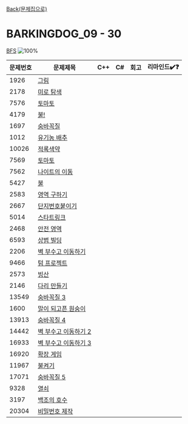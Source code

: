 [Back(문제집으로)](/Workbook/README.md)

# BARKINGDOG_09 - 30

[BFS](https://github.com/encrypted-def/basic-algo-lecture/blob/master/workbook/0x09.md)
![100%](https://progress-bar.xyz/0/?scale=30&title=progress&width=500&color=babaca&suffix=/30)

| 문제번호 | 문제제목                                     | C++ | C#  | 회고 | 리마인드✔️❓ |
| -------- | -------------------------------------------- | --- | --- | ---- | ------------ |
| 1926     | [그림](https://boj.kr/1926)                  |     |     |      |              |
| 2178     | [미로 탐색](https://boj.kr/2178)             |     |     |      |              |
| 7576     | [토마토](https://boj.kr/7576)                |     |     |      |              |
| 4179     | [불!](https://boj.kr/4179)                   |     |     |      |              |
| 1697     | [숨바꼭질](https://boj.kr/1697)              |     |     |      |              |
| 1012     | [유기농 배추](https://boj.kr/1012)           |     |     |      |              |
| 10026    | [적록색약](https://boj.kr/10026)             |     |     |      |              |
| 7569     | [토마토](https://boj.kr/7569)                |     |     |      |              |
| 7562     | [나이트의 이동](https://boj.kr/7562)         |     |     |      |              |
| 5427     | [불](https://boj.kr/5427)                    |     |     |      |              |
| 2583     | [영역 구하기](https://boj.kr/2583)           |     |     |      |              |
| 2667     | [단지번호붙이기](https://boj.kr/2667)        |     |     |      |              |
| 5014     | [스타트링크](https://boj.kr/5014)            |     |     |      |              |
| 2468     | [안전 영역](https://boj.kr/2468)             |     |     |      |              |
| 6593     | [상범 빌딩](https://boj.kr/6593)             |     |     |      |              |
| 2206     | [벽 부수고 이동하기](https://boj.kr/2206)    |     |     |      |              |
| 9466     | [텀 프로젝트](https://boj.kr/9466)           |     |     |      |              |
| 2573     | [빙산](https://boj.kr/2573)                  |     |     |      |              |
| 2146     | [다리 만들기](https://boj.kr/2146)           |     |     |      |              |
| 13549    | [숨바꼭질 3](https://boj.kr/13549)           |     |     |      |              |
| 1600     | [말이 되고픈 원숭이](https://boj.kr/1600)    |     |     |      |              |
| 13913    | [숨바꼭질 4](https://boj.kr/13913)           |     |     |      |              |
| 14442    | [벽 부수고 이동하기 2](https://boj.kr/14442) |     |     |      |              |
| 16933    | [벽 부수고 이동하기 3](https://boj.kr/16933) |     |     |      |              |
| 16920    | [확장 게임](https://boj.kr/16920)            |     |     |      |              |
| 11967    | [불켜기](https://boj.kr/11967)               |     |     |      |              |
| 17071    | [숨바꼭질 5](https://boj.kr/17071)           |     |     |      |              |
| 9328     | [열쇠](https://boj.kr/9328)                  |     |     |      |              |
| 3197     | [백조의 호수](https://boj.kr/3197)           |     |     |      |              |
| 20304    | [비밀번호 제작](https://boj.kr/20304)        |     |     |      |              |

